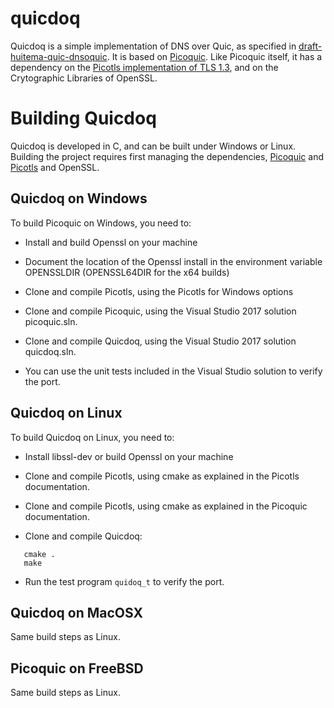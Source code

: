 # quicdoq

Quicdoq is a simple implementation of DNS over Quic, as specified in
[draft-huitema-quic-dnsoquic](https://datatracker.ietf.org/doc/draft-huitema-quic-dnsoquic/).
It is based on [Picoquic](https://github.com/private-octopus/picoquic).
Like Picoquic itself, it has a dependency
on the [Picotls implementation of TLS 1.3](https://github.com/h2o/picotls),
and on the Crytographic Libraries of OpenSSL.

# Building Quicdoq

Quicdoq is developed in C, and can be built under Windows or Linux. Building the
project requires first managing the dependencies, 
[Picoquic](https://github.com/private-octopus/picoquic) and
[Picotls](https://github.com/h2o/picotls)
and OpenSSL. 

## Quicdoq on Windows

To build Picoquic on Windows, you need to:

 * Install and build Openssl on your machine

 * Document the location of the Openssl install in the environment variable OPENSSLDIR
   (OPENSSL64DIR for the x64 builds)

 * Clone and compile Picotls, using the Picotls for Windows options

 * Clone and compile Picoquic, using the Visual Studio 2017 solution picoquic.sln.

 * Clone and compile Quicdoq, using the Visual Studio 2017 solution quicdoq.sln.

 * You can use the unit tests included in the Visual Studio solution to verify the port.

## Quicdoq on Linux

To build Quicdoq on Linux, you need to:

 * Install libssl-dev or build Openssl on your machine

 * Clone and compile Picotls, using cmake as explained in the Picotls documentation.

 * Clone and compile Picotls, using cmake as explained in the Picoquic documentation.

 * Clone and compile Quicdoq:
~~~
   cmake .
   make
~~~
 * Run the test program `quidoq_t` to verify the port.

## Quicdoq on MacOSX

Same build steps as Linux.

## Picoquic on FreeBSD

Same build steps as Linux.